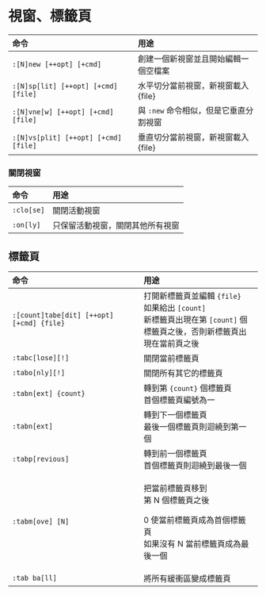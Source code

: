 # 視窗、標籤頁

| 命令 | 用途 |
| :--- | :--- |
| `:[N]new [++opt] [+cmd]` | 創建一個新視窗並且開始編輯一個空檔案 |
| `:[N]sp[lit] [++opt] [+cmd] [file]` | 水平切分當前視窗，新視窗載入 {file} |
| `:[N]vne[w] [++opt] [+cmd] [file]` | 與 `:new` 命令相似，但是它垂直分割視窗 |
| `:[N]vs[plit] [++opt] [+cmd] [file]` | 垂直切分當前視窗，新視窗載入 {file} |

### 關閉視窗

| 命令 | 用途 |
| :--- | :--- |
| `:clo[se]` | 關閉活動視窗 |
| `:on[ly]` | 只保留活動視窗，關閉其他所有視窗 |

## 標籤頁

<table>
  <thead>
    <tr>
      <th style="text-align:left">&#x547D;&#x4EE4;</th>
      <th style="text-align:left">&#x7528;&#x9014;</th>
    </tr>
  </thead>
  <tbody>
    <tr>
      <td style="text-align:left"><code>:[count]tabe[dit] [++opt] [+cmd] {file}</code>
      </td>
      <td style="text-align:left">&#x6253;&#x958B;&#x65B0;&#x6A19;&#x7C64;&#x9801;&#x4E26;&#x7DE8;&#x8F2F; <code>{file}</code>
        <br
        />&#x5982;&#x679C;&#x7D66;&#x51FA; <code>[count]</code>
        <br />&#x65B0;&#x6A19;&#x7C64;&#x9801;&#x51FA;&#x73FE;&#x5728;&#x7B2C; <code>[count]</code> &#x500B;
        <br
        />&#x6A19;&#x7C64;&#x9801;&#x4E4B;&#x5F8C;&#xFF0C;&#x5426;&#x5247;&#x65B0;&#x6A19;&#x7C64;&#x9801;&#x51FA;&#x73FE;&#x5728;&#x7576;&#x524D;&#x9801;&#x4E4B;&#x5F8C;</td>
    </tr>
    <tr>
      <td style="text-align:left"><code>:tabc[lose][!]</code>
      </td>
      <td style="text-align:left">&#x95DC;&#x9589;&#x7576;&#x524D;&#x6A19;&#x7C64;&#x9801;</td>
    </tr>
    <tr>
      <td style="text-align:left"><code>:tabo[nly][!]</code>
      </td>
      <td style="text-align:left">&#x95DC;&#x9589;&#x6240;&#x6709;&#x5176;&#x5B83;&#x7684;&#x6A19;&#x7C64;&#x9801;</td>
    </tr>
    <tr>
      <td style="text-align:left"><code>:tabn[ext] {count}</code>
      </td>
      <td style="text-align:left">&#x8F49;&#x5230;&#x7B2C; <code>{count}</code> &#x500B;&#x6A19;&#x7C64;&#x9801;
        <br
        />&#x9996;&#x500B;&#x6A19;&#x7C64;&#x9801;&#x7DE8;&#x865F;&#x70BA;&#x4E00;</td>
    </tr>
    <tr>
      <td style="text-align:left"><code>:tabn[ext]</code>
      </td>
      <td style="text-align:left">&#x8F49;&#x5230;&#x4E0B;&#x4E00;&#x500B;&#x6A19;&#x7C64;&#x9801;
        <br />&#x6700;&#x5F8C;&#x4E00;&#x500B;&#x6A19;&#x7C64;&#x9801;&#x5247;&#x8FF4;&#x7E5E;&#x5230;&#x7B2C;&#x4E00;&#x500B;</td>
    </tr>
    <tr>
      <td style="text-align:left"><code>:tabp[revious]</code>
      </td>
      <td style="text-align:left">&#x8F49;&#x5230;&#x524D;&#x4E00;&#x500B;&#x6A19;&#x7C64;&#x9801;
        <br />&#x9996;&#x500B;&#x6A19;&#x7C64;&#x9801;&#x5247;&#x8FF4;&#x7E5E;&#x5230;&#x6700;&#x5F8C;&#x4E00;&#x500B;</td>
    </tr>
    <tr>
      <td style="text-align:left"><code>:tabm[ove] [N]</code>
      </td>
      <td style="text-align:left">
        <p>&#x628A;&#x7576;&#x524D;&#x6A19;&#x7C64;&#x9801;&#x79FB;&#x5230;
          <br />&#x7B2C; N &#x500B;&#x6A19;&#x7C64;&#x9801;&#x4E4B;&#x5F8C;</p>
        <p>0 &#x4F7F;&#x7576;&#x524D;&#x6A19;&#x7C64;&#x9801;&#x6210;&#x70BA;&#x9996;&#x500B;&#x6A19;&#x7C64;&#x9801;
          <br
          />&#x5982;&#x679C;&#x6C92;&#x6709; N &#x7576;&#x524D;&#x6A19;&#x7C64;&#x9801;&#x6210;&#x70BA;&#x6700;&#x5F8C;&#x4E00;&#x500B;</p>
      </td>
    </tr>
    <tr>
      <td style="text-align:left"><code>:tab ba[ll]</code>
      </td>
      <td style="text-align:left">&#x5C07;&#x6240;&#x6709;&#x7DE9;&#x885D;&#x5340;&#x8B8A;&#x6210;&#x6A19;&#x7C64;&#x9801;</td>
    </tr>
  </tbody>
</table>

